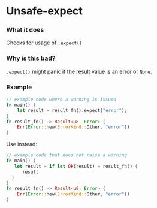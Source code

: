 # Unsafe-expect

### What it does

Checks for usage of `.expect()`

### Why is this bad?

`.expect()` might panic if the result value is an error or `None`.

### Example

```rust
// example code where a warning is issued
fn main() {
    let result = result_fn().expect("error");
}
fn result_fn() -> Result<u8, Error> {
    Err(Error::new(ErrorKind::Other, "error"))
}
```

Use instead:

```rust
// example code that does not raise a warning
fn main() {
   let result = if let Ok(result) = result_fn() {
      result
  }
}
fn result_fn() -> Result<u8, Error> {
    Err(Error::new(ErrorKind::Other, "error"))
}
```
